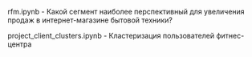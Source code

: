 rfm.ipynb - Какой сегмент наиболее перспективный для увеличения продаж в интернет-магазине бытовой техники?

project_client_clusters.ipynb - Кластеризация пользователей фитнес-центра
